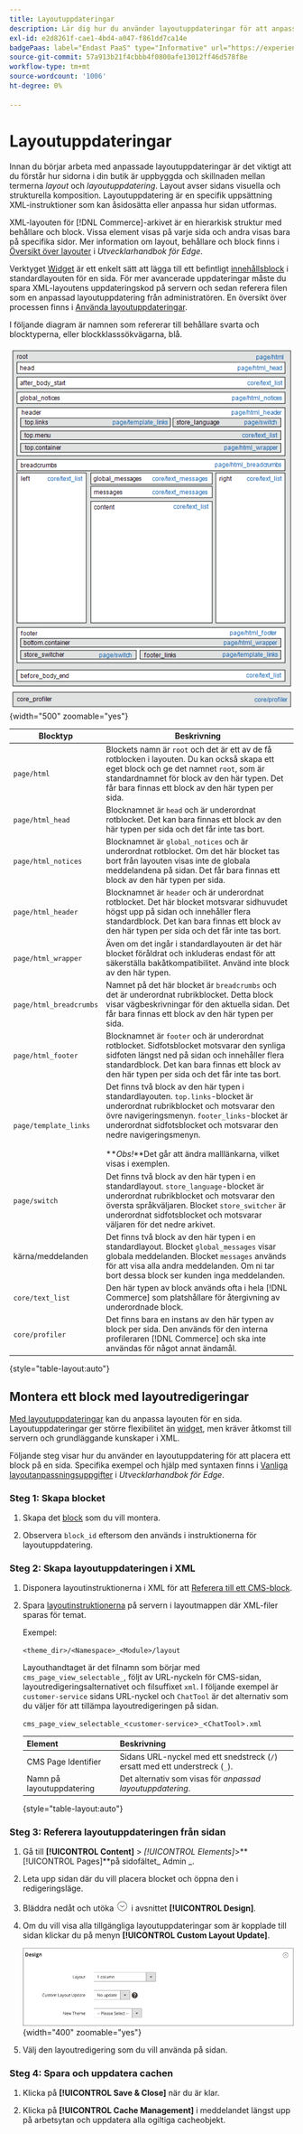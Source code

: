 ```yaml
---
title: Layoutuppdateringar
description: Lär dig hur du använder layoutuppdateringar för att anpassa layouten på en sida.
exl-id: e2d8261f-cae1-4bd4-a047-f861dd7ca14e
badgePaas: label="Endast PaaS" type="Informative" url="https://experienceleague.adobe.com/en/docs/commerce/user-guides/product-solutions" tooltip="Gäller endast Adobe Commerce i molnprojekt (Adobe-hanterad PaaS-infrastruktur) och lokala projekt."
source-git-commit: 57a913b21f4cbbb4f0800afe13012ff46d578f8e
workflow-type: tm+mt
source-wordcount: '1006'
ht-degree: 0%

---
```


# Layoutuppdateringar

Innan du börjar arbeta med anpassade layoutuppdateringar är det viktigt att du förstår hur sidorna i din butik är uppbyggda och skillnaden mellan termerna *layout* och *layoutuppdatering*. Layout avser sidans visuella och strukturella komposition. Layoutuppdatering är en specifik uppsättning XML-instruktioner som kan åsidosätta eller anpassa hur sidan utformas.

XML-layouten för [!DNL Commerce]-arkivet är en hierarkisk struktur med behållare och block. Vissa element visas på varje sida och andra visas bara på specifika sidor. Mer information om layout, behållare och block finns i [Översikt över layouter](https://developer.adobe.com/commerce/frontend-core/guide/layouts/) i _Utvecklarhandbok för Edge_.

Verktyget [Widget](widgets.md) är ett enkelt sätt att lägga till ett befintligt [innehållsblock](blocks.md) i standardlayouten för en sida. För mer avancerade uppdateringar måste du spara XML-layoutens uppdateringskod på servern och sedan referera filen som en anpassad layoutuppdatering från administratören. En översikt över processen finns i [Använda layoutuppdateringar](layout-updates.md#place-a-block-using-layout-updates).

I följande diagram är namnen som refererar till behållare svarta och blocktyperna, eller blockklasssökvägarna, blå.

![Standardlayoutdiagram för block](./assets/page-layout-default.png){width="500" zoomable="yes"}

| Blocktyp | Beskrivning |
|--- |--- |
| `page/html` | Blockets namn är `root` och det är ett av de få rotblocken i layouten. Du kan också skapa ett eget block och ge det namnet `root`, som är standardnamnet för block av den här typen. Det får bara finnas ett block av den här typen per sida. |
| `page/html_head` | Blocknamnet är `head` och är underordnat rotblocket. Det kan bara finnas ett block av den här typen per sida och det får inte tas bort. |
| `page/html_notices` | Blocknamnet är `global_notices` och är underordnat rotblocket. Om det här blocket tas bort från layouten visas inte de globala meddelandena på sidan. Det får bara finnas ett block av den här typen per sida. |
| `page/html_header` | Blocknamnet är `header` och är underordnat rotblocket. Det här blocket motsvarar sidhuvudet högst upp på sidan och innehåller flera standardblock. Det kan bara finnas ett block av den här typen per sida och det får inte tas bort. |
| `page/html_wrapper` | Även om det ingår i standardlayouten är det här blocket föråldrat och inkluderas endast för att säkerställa bakåtkompatibilitet. Använd inte block av den här typen. |
| `page/html_breadcrumbs` | Namnet på det här blocket är `breadcrumbs` och det är underordnat rubrikblocket. Detta block visar vägbeskrivningar för den aktuella sidan. Det får bara finnas ett block av den här typen per sida. |
| `page/html_footer` | Blocknamnet är `footer` och är underordnat rotblocket. Sidfotsblocket motsvarar den synliga sidfoten längst ned på sidan och innehåller flera standardblock. Det kan bara finnas ett block av den här typen per sida och det får inte tas bort. |
| `page/template_links` | Det finns två block av den här typen i standardlayouten. `top.links`-blocket är underordnat rubrikblocket och motsvarar den övre navigeringsmenyn. `footer_links`-blocket är underordnat sidfotsblocket och motsvarar den nedre navigeringsmenyn. <br/><br/>**_Obs!_**Det går att ändra malllänkarna, vilket visas i exemplen. |
| `page/switch` | Det finns två block av den här typen i en standardlayout. `store_language`-blocket är underordnat rubrikblocket och motsvarar den översta språkväljaren. Blocket `store_switcher` är underordnat sidfotsblocket och motsvarar väljaren för det nedre arkivet. |
| kärna/meddelanden | Det finns två block av den här typen i en standardlayout. Blocket `global_messages` visar globala meddelanden. Blocket `messages` används för att visa alla andra meddelanden. Om ni tar bort dessa block ser kunden inga meddelanden. |
| `core/text_list` | Den här typen av block används ofta i hela [!DNL Commerce] som platshållare för återgivning av underordnade block. |
| `core/profiler` | Det finns bara en instans av den här typen av block per sida. Den används för den interna profileraren [!DNL Commerce] och ska inte användas för något annat ändamål. |

{style="table-layout:auto"}

## Montera ett block med layoutredigeringar

[Med layoutuppdateringar](layout-updates.md) kan du anpassa layouten för en sida. Layoutuppdateringar ger större flexibilitet än [widget](widgets.md), men kräver åtkomst till servern och grundläggande kunskaper i XML.

Följande steg visar hur du använder en layoutuppdatering för att placera ett block på en sida. Specifika exempel och hjälp med syntaxen finns i [Vanliga layoutanpassningsuppgifter](https://developer.adobe.com/commerce/frontend-core/guide/layouts/) i _Utvecklarhandbok för Edge_.

### Steg 1: Skapa blocket

1. Skapa det [block](block-add.md) som du vill montera.

1. Observera `block_id` eftersom den används i instruktionerna för layoutuppdatering.

### Steg 2: Skapa layoutuppdateringen i XML

1. Disponera layoutinstruktionerna i XML för att [Referera till ett CMS-block](https://developer.adobe.com/commerce/frontend-core/guide/layouts/xml-manage/).

1. Spara [layoutinstruktionerna](https://developer.adobe.com/commerce/frontend-core/guide/layouts/xml-instructions/) på servern i layoutmappen där XML-filer sparas för temat.

   Exempel:

   `<theme_dir>/<Namespace>_<Module>/layout`

   Layouthandtaget är det filnamn som börjar med `cms_page_view_selectable_`, följt av URL-nyckeln för CMS-sidan, layoutredigeringsalternativet och filsuffixet `xml`. I följande exempel är `customer-service` sidans URL-nyckel och `ChatTool` är det alternativ som du väljer för att tillämpa layoutredigeringen på sidan.

   `cms_page_view_selectable_`&lt;`customer-service`>`_`&lt;`ChatTool`>`.xml`

   | Element | Beskrivning |
   |--- |--- |
   | CMS Page Identifier | Sidans URL-nyckel med ett snedstreck (`/`) ersatt med ett understreck (`_`). |
   | Namn på layoutuppdatering | Det alternativ som visas för _anpassad layoutuppdatering_. |

   {style="table-layout:auto"}

### Steg 3: Referera layoutuppdateringen från sidan

1. Gå till **[!UICONTROL Content]** > _[!UICONTROL Elements]_>**[!UICONTROL Pages]**på sidofältet_ Admin _.

1. Leta upp sidan där du vill placera blocket och öppna den i redigeringsläge.

1. Bläddra nedåt och utöka ![Expansionsväljaren](../assets/icon-display-expand.png) i avsnittet **[!UICONTROL Design]**.

1. Om du vill visa alla tillgängliga layoutuppdateringar som är kopplade till sidan klickar du på menyn **[!UICONTROL Custom Layout Update]**.

   ![Listan med anpassad layoutuppdatering](./assets/page-design-custom-layout-update.png){width="400" zoomable="yes"}

1. Välj den layoutredigering som du vill använda på sidan.

### Steg 4: Spara och uppdatera cachen

1. Klicka på **[!UICONTROL Save & Close]** när du är klar.

1. Klicka på **[!UICONTROL Cache Management]** i meddelandet längst upp på arbetsytan och uppdatera alla ogiltiga cacheobjekt.

